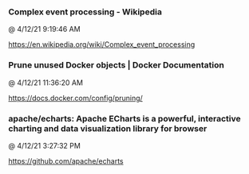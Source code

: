 ﻿

### Complex event processing - Wikipedia
@ 4/12/21 9:19:46 AM

https://en.wikipedia.org/wiki/Complex_event_processing



### Prune unused Docker objects | Docker Documentation
@ 4/12/21 11:36:20 AM

https://docs.docker.com/config/pruning/



### apache/echarts: Apache ECharts is a powerful, interactive charting and data visualization library for browser
@ 4/12/21 3:27:32 PM

https://github.com/apache/echarts

